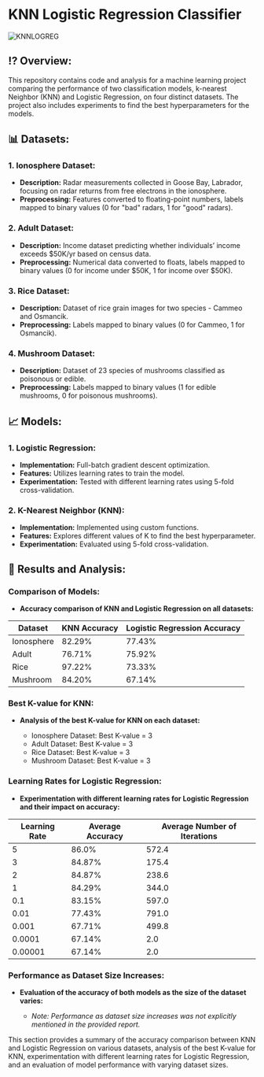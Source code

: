 # KNN Logistic Regression Classifier
![KNNLOGREG](https://github.com/Torin99/kNN-Logistic-Regression-Classifier/assets/87572723/75d23224-a543-40c0-a27d-8c35ebb2183d)

## ⁉️ Overview:

This repository contains code and analysis for a machine learning project comparing the performance of two classification models, k-nearest Neighbor (KNN) and Logistic Regression, on four distinct datasets. The project also includes experiments to find the best hyperparameters for the models.

## 📊 Datasets:

### 1. Ionosphere Dataset:
- **Description:** Radar measurements collected in Goose Bay, Labrador, focusing on radar returns from free electrons in the ionosphere.
- **Preprocessing:** Features converted to floating-point numbers, labels mapped to binary values (0 for "bad" radars, 1 for "good" radars).

### 2. Adult Dataset:
- **Description:** Income dataset predicting whether individuals’ income exceeds $50K/yr based on census data.
- **Preprocessing:** Numerical data converted to floats, labels mapped to binary values (0 for income under $50K, 1 for income over $50K).

### 3. Rice Dataset:
- **Description:** Dataset of rice grain images for two species - Cammeo and Osmancik.
- **Preprocessing:** Labels mapped to binary values (0 for Cammeo, 1 for Osmancik).

### 4. Mushroom Dataset:
- **Description:** Dataset of 23 species of mushrooms classified as poisonous or edible.
- **Preprocessing:** Labels mapped to binary values (1 for edible mushrooms, 0 for poisonous mushrooms).

## 📈 Models:

### 1. Logistic Regression:
- **Implementation:** Full-batch gradient descent optimization.
- **Features:** Utilizes learning rates to train the model.
- **Experimentation:** Tested with different learning rates using 5-fold cross-validation.

### 2. K-Nearest Neighbor (KNN):
- **Implementation:** Implemented using custom functions.
- **Features:** Explores different values of K to find the best hyperparameter.
- **Experimentation:** Evaluated using 5-fold cross-validation.

## 📝 Results and Analysis:

### Comparison of Models:

- **Accuracy comparison of KNN and Logistic Regression on all datasets:**

| Dataset     | KNN Accuracy | Logistic Regression Accuracy |
|-------------|--------------|------------------------------|
| Ionosphere  | 82.29%       | 77.43%                       |
| Adult       | 76.71%       | 75.92%                       |
| Rice        | 97.22%       | 73.33%                       |
| Mushroom    | 84.20%       | 67.14%                       |

### Best K-value for KNN:

- **Analysis of the best K-value for KNN on each dataset:**

  - Ionosphere Dataset: Best K-value = 3
  - Adult Dataset: Best K-value = 3
  - Rice Dataset: Best K-value = 3
  - Mushroom Dataset: Best K-value = 3

### Learning Rates for Logistic Regression:

- **Experimentation with different learning rates for Logistic Regression and their impact on accuracy:**

| Learning Rate | Average Accuracy | Average Number of Iterations |
|---------------|------------------|------------------------------|
| 5             | 86.0%            | 572.4                        |
| 3             | 84.87%           | 175.4                        |
| 2             | 84.87%           | 238.6                        |
| 1             | 84.29%           | 344.0                        |
| 0.1           | 83.15%           | 597.0                        |
| 0.01          | 77.43%           | 791.0                        |
| 0.001         | 67.71%           | 499.8                        |
| 0.0001        | 67.14%           | 2.0                          |
| 0.00001       | 67.14%           | 2.0                          |

### Performance as Dataset Size Increases:

- **Evaluation of the accuracy of both models as the size of the dataset varies:**

  - *Note: Performance as dataset size increases was not explicitly mentioned in the provided report.*

This section provides a summary of the accuracy comparison between KNN and Logistic Regression on various datasets, analysis of the best K-value for KNN, experimentation with different learning rates for Logistic Regression, and an evaluation of model performance with varying dataset sizes.
